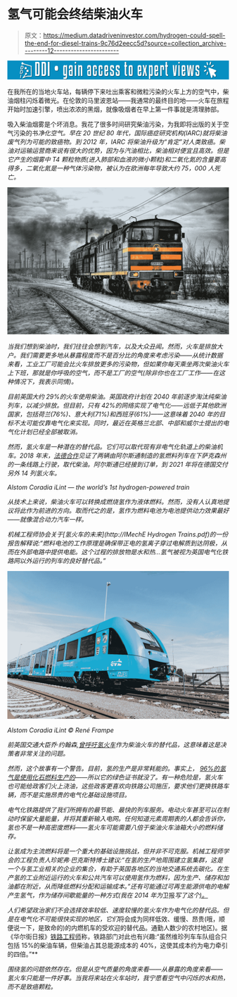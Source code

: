 # 氢气可能会终结柴油火车

> 原文：<https://medium.datadriveninvestor.com/hydrogen-could-spell-the-end-for-diesel-trains-9c76d2eecc5d?source=collection_archive---------12----------------------->

[![](img/97748625136de03afa91cd0b43c4a147.png)](http://www.track.datadriveninvestor.com/1B9E)

在我所在的当地火车站，每辆停下来吐出乘客和微粒污染的火车上方的空气中，柴油烟柱闪烁着微光。在伦敦的马里波恩站——我通常的最终目的地——火车在旅程开始时加速引擎，喷出浓浓的黑烟，就像吸烟者在早上第一件事就是清理肺部。

吸入柴油烟雾是个坏消息。我花了很多时间研究柴油污染，为我即将出版的关于空气污染的书[](https://www.amazon.co.uk/Clearing-Air-Beginning-End-Pollution/dp/1472953312/ref=sr_1_1?ie=UTF8&qid=1549532744&sr=8-1&keywords=clearing+the+air)*净化空气。早在 20 世纪 80 年代，国际癌症研究机构(IARC)就将柴油废气列为可能的致癌物。到 2012 年，IARC 将柴油升级为“肯定”对人类致癌。柴油对运输运营商来说有很大的优势，因为与汽油相比，柴油相对便宜且高效。但是它产生的烟雾中 T4 颗粒物质(进入肺部和血液的微小颗粒)和二氧化氮的含量要高得多，二氧化氮是一种气体污染物，被认为在欧洲每年导致大约 75，000 人死亡。*

*![](img/d358bd709c07ae75fcf9009c51df7a1e.png)*

*当我们想到柴油时，我们往往会想到汽车，以及大众丑闻。然而，火车是排放大户。我们需要更多地从暴露程度而不是百分比的角度来考虑污染——从统计数据来看，工业工厂可能会比火车排放更多的污染物，但如果你每天乘坐两次柴油火车上下班，*那就是你呼吸的空气，而不是工厂的空气(除非你也在工厂工作——在这种情况下，我表示同情)。**

*目前英国大约 29%的火车使用柴油。英国政府计划在 2040 年前逐步淘汰纯柴油列车，以减少排放。但目前，只有 42%的网络实现了电气化——远低于其他欧洲国家，包括荷兰(76%)、意大利(71%)和西班牙(61%)——这意味着 2040 年的目标不太可能仅靠电气化来实现。同时，最近在英格兰北部、中部和威尔士提出的电气化计划已经全部被取消。*

*然而，氢火车是一种潜在的替代品。它们可以取代现有非电气化轨道上的柴油机车。2018 年末，[法德合作](https://singularityhub.com/2018/10/03/the-worlds-first-hydrogen-powered-commuter-train-is-now-in-service/#sm.001xf2w3t1acaf3mw4r1tw4l86wj3)见证了两辆由阿尔斯通制造的氢燃料列车在下萨克森州的一条线路上行驶，取代柴油。阿尔斯通已经接到订单，到 2021 年将在德国交付另外 14 列氢火车。*

*Alstom Coradia iLint — the world’s 1st hydrogen-powered train*

*从技术上来说，柴油火车可以转换成燃烧氢作为液体燃料。然而，没有人认真地提议将此作为前进的方向。取而代之的是，氢作为燃料电池为电池提供动力效果最好——就像混合动力汽车一样。*

*机械工程师协会关于[氢火车的未来](http://IMechE Hydrogen Trains.pdf)的一份报告解释说:“燃料电池的工作原理是确保带正电的氢离子穿过电解质到达阴极，从而在外部电路中提供电能。这个过程的排放物是水和热...氢气被视为英国电气化铁路网以外运行的列车的良好替代品。”*

*![](img/680916f275340e4ee2959d95b47ac767.png)*

*Alstom Coradia iLint © René Frampe*

*前英国交通大臣乔·约翰森,[曾呼吁氢火车](http://www.railtechnologymagazine.com/HS2/diesel-only-trains-should-be-phased-out-by-2040-says-rail-minister/193655)作为柴油火车的替代品，这意味着这是决策者非常关注的问题。*

*然而，这个故事有一个警告。目前，氢的生产是非常耗能的。事实上， [96%的氢气是使用化石燃料生产的](http://agronomy.emu.ee/vol10Spec1/p10s102.pdf)——所以它的绿色证书就没了。有一种危险是，氢火车也可能给政客们火上浇油，这些政客更喜欢向铁路公司施压，要求他们更换铁路车辆，而不是实施昂贵的电气化基础设施项目。*

*电气化铁路提供了我们所拥有的最节能、最快的列车服务。电动火车甚至可以在制动时保留大量能量，并将其重新输入电网。任何知道元素周期表的人都会告诉你，氢也不是一种高密度燃料——氢火车可能需要八倍于柴油火车油箱大小的燃料储存。*

*让氢成为主流燃料将是一个重大的基础设施挑战，但并非不可克服。机械工程师学会的工程负责人珍妮弗·巴克斯特博士建议:“在氢的生产地周围建立氢集群，这是一个与氢工业相关的企业的集合，有助于英国各地区的当地交通系统去碳化。在生产氢的工业附近运行的火车和公共汽车可以使用氢作为燃料，因为生产、储存和加油都在附近，从而降低燃料分配和运输成本。”还有可能通过可再生能源供电的电解产生氢气，作为储存间歇能量的一种方式(我在 2014 年为*卫报*写了这个[)。](https://www.theguardian.com/sustainable-business/renewable-energy-power-gas-storage-fossil-fuels)*

*人们希望政治家们不会选择效率较低、速度较慢的氢火车作为电气化的替代品。但是在电气化不可能很快实现的地区，它们*将会成为同样低效、缓慢、昂贵(哦，顺便说一下，是致命的)的内燃机车的受欢迎的替代品。通勤人数少的农村地区)。据《华尔街日报》[铁路工程师](https://www.railengineer.uk/2018/03/05/is-hydrogen-the-answer/)称，铁路部门对此也有兴趣:“虽然维珍列车车队组合只包括 15%的柴油车辆，但柴油占其总能源成本的 40%，这使其成本约为电力牵引的四倍。”**

*围绕氢的问题依然存在。但是从空气质量的角度来看——从暴露的角度来看——氢火车只能是一件好事。当我将来站在火车站时，我宁愿看空气中闪烁的水和热，而不是致癌颗粒。*